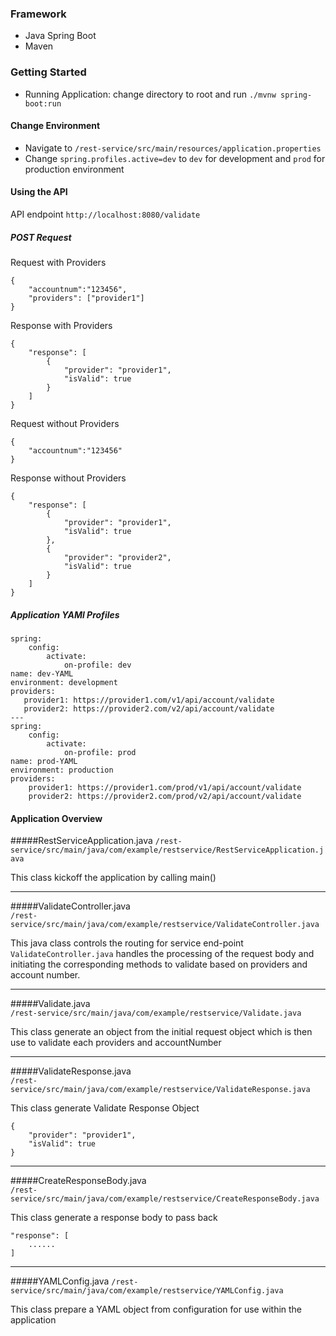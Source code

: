 ###	Framework
*	Java Spring Boot <br>
*	Maven <br> 


###	Getting Started
*	Running Application: change directory to root and run `./mvnw spring-boot:run`

#### 	Change Environment
*	Navigate to `/rest-service/src/main/resources/application.properties` <br>
*	Change `spring.profiles.active=dev` to `dev` for development and `prod` for production environment

####		Using the API
API endpoint `http://localhost:8080/validate`

#####	POST Request <br>
Request with Providers
		
	{
		"accountnum":"123456",
		"providers": ["provider1"]
	}
	
Response with Providers

	{
	    "response": [
	        {
	            "provider": "provider1",
	            "isValid": true
	        }
	    ]
	}
		
Request without Providers

	{
		"accountnum":"123456"
	}
	
Response without Providers

	{
	    "response": [
	        {
	            "provider": "provider1",
	            "isValid": true
	        },
	        {
	            "provider": "provider2",
	            "isValid": true
	        }
	    ]
	}
	
#####	Application YAMl Profiles
	spring:
	    config:
	        activate:
	            on-profile: dev
	name: dev-YAML
	environment: development
	providers:
	   provider1: https://provider1.com/v1/api/account/validate
	   provider2: https://provider2.com/v2/api/account/validate
	---
	spring:
	    config:
	        activate:
	            on-profile: prod
	name: prod-YAML
	environment: production
	providers:
	    provider1: https://provider1.com/prod/v1/api/account/validate
	    provider2: https://provider2.com/prod/v2/api/account/validate
	    
####	Application Overview
#####RestServiceApplication.java
`/rest-service/src/main/java/com/example/restservice/RestServiceApplication.java`<br>

This class kickoff the application by calling main()
___

#####ValidateController.java <br>
`/rest-service/src/main/java/com/example/restservice/ValidateController.java` <br>

This java class controls the routing for service end-point<br>
`ValidateController.java` handles the processing of the request body and initiating the corresponding methods to validate based on providers and account number.
	
___

#####Validate.java <br>
`/rest-service/src/main/java/com/example/restservice/Validate.java` <br>

This class generate an object from the initial request object which is then use to validate each providers and accountNumber<br>
	
___

#####ValidateResponse.java <br>
`/rest-service/src/main/java/com/example/restservice/ValidateResponse.java` <br>

This class generate Validate Response Object<br>

	{
        "provider": "provider1",
        "isValid": true
    }
	
___
	
#####CreateResponseBody.java <br>
`/rest-service/src/main/java/com/example/restservice/CreateResponseBody.java` <br>

This class generate a response body to pass back<br>

	"response": [
	    ......
	]
	
___

#####YAMLConfig.java
`/rest-service/src/main/java/com/example/restservice/YAMLConfig.java` <br>

This class prepare a YAML object from configuration for use within the application
